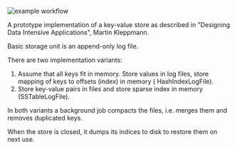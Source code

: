![example workflow](https://github.com/romagolchin/sstable/actions/workflows/maven.yml/badge.svg)

A prototype implementation of a key-value store as described in "Designing Data Intensive Applications", Martin
Kleppmann.

Basic storage unit is an append-only log file.

There are two implementation variants:

1. Assume that all keys fit in memory. Store values in log files, store mapping of keys to offsets (index) in memory (
   HashIndexLogFile).
2. Store key-value pairs in files and store sparse index in memory (SSTableLogFile).

In both variants a background job compacts the files, i.e. merges them and removes duplicated keys.

When the store is closed, it dumps its indices to disk to restore them on next use.